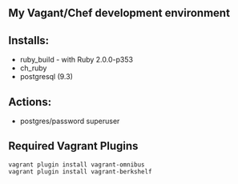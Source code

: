 ## My Vagant/Chef development environment

## Installs:

* ruby_build - with Ruby 2.0.0-p353
* ch_ruby
* postgresql (9.3)


## Actions:

* postgres/password superuser

## Required Vagrant Plugins

    vagrant plugin install vagrant-omnibus
    vagrant plugin install vagrant-berkshelf
